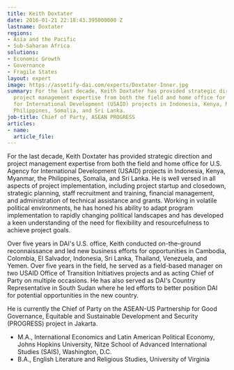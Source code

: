 ```yaml
---
title: Keith Doxtater
date: 2016-01-21 22:18:43.395000000 Z
lastname: Doxtater
regions:
- Asia and the Pacific
- Sub-Saharan Africa
solutions:
- Economic Growth
- Governance
- Fragile States
layout: expert
image: https://assetify-dai.com/experts/Doxtater-Inner.jpg
summary: For the last decade, Keith Doxtater has provided strategic direction and
  project management expertise from both the field and home office for U.S. Agency
  for International Development (USAID) projects in Indonesia, Kenya, Myanmar, the
  Philippines, Somalia, and Sri Lanka.
job-title: Chief of Party, ASEAN PROGRESS
articles:
- name: 
  article_file: 
---
```


For the last decade, Keith Doxtater has provided strategic direction and project management expertise from both the field and home office for U.S. Agency for International Development (USAID) projects in Indonesia, Kenya, Myanmar, the Philippines, Somalia, and Sri Lanka. He is well versed in all aspects of project implementation, including project startup and closedown, strategic planning, staff recruitment and training, financial management, and administration of technical assistance and grants. Working in volatile political environments, he has honed his ability to adapt program implementation to rapidly changing political landscapes and has developed a keen understanding of the need for flexibility and resourcefulness to achieve project goals.

Over five years in DAI's U.S. office, Keith conducted on-the-ground reconnaissance and led new business efforts for opportunities in Cambodia, Colombia, El Salvador, Indonesia, Sri Lanka, Thailand, Venezuela, and Yemen. Over five years in the field, he served as a field-based manager on two USAID Office of Transition Initiatives projects and as acting Chief of Party on multiple occasions. He has also served as DAI's Country Representative in South Sudan where he led efforts to better position DAI for potential opportunities in the new country.

He is currently the Chief of Party on the ASEAN-US Partnership for Good Governance, Equitable and Sustainable Development and Security (PROGRESS) project in Jakarta.

* M.A., International Economics and Latin American Political Economy, Johns Hopkins University, Nitze School of Advanced International Studies (SAIS), Washington, D.C.
* B.A., English Literature and Religious Studies, University of Virginia
